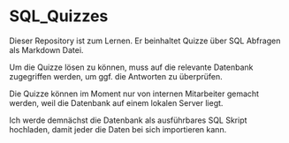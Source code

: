 # SQL_Quizzes
Dieser Repository ist zum Lernen. Er beinhaltet Quizze über SQL Abfragen als Markdown Datei.

Um die Quizze lösen zu können, muss auf die relevante Datenbank zugegriffen werden, um ggf. die Antworten zu überprüfen.

Die Quizze können im Moment nur von internen Mitarbeiter gemacht werden, weil die Datenbank auf einem lokalen Server liegt.

Ich werde demnächst die Datenbank als ausführbares SQL Skript hochladen, damit jeder die Daten bei sich importieren kann.
